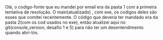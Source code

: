 Olá, o codigo-fonte que eu mandei por email era da pasta 1 com a primeira tentativa de resolução. O main(atualizado) , com exe, os codigos deles são esses que comitei recentemente. O código que deveria ter mandado era da pasta 2(com os cod usados no exe), então atualizei aqui no git(console_version, desafio 1 e 5) para não ter um desentendimento quando abri-lós. 
